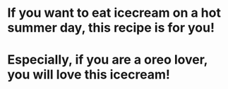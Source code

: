 # If you want to eat icecream on a hot summer day, this recipe is for you!
# Especially, if you are a oreo lover, you will love this icecream!
